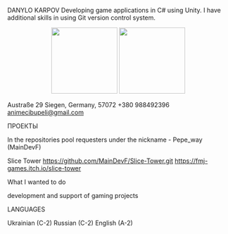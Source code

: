 DANYLO KARPOV
Developing game applications in C# using Unity. I have additional skills in using Git version control system.

<p align='center'>
   <a href="https://github-readme-stats.vercel.app/api?username=MainDevF&show_icons=true&count_private=true">
       <img height=150 src="https://github-readme-stats.vercel.app/api?username=MainDevF&show_icons=true&count_private=true"/></a>
   <a href="https://github.com/romankh3/github-readme-stats">
       <img height=150 src="https://github-readme-stats.vercel.app/api/top-langs/?username=MainDevF&layout=compact"/></a>
</p>

Austraße 29
Siegen, Germany, 57072
+380 988492396
animecibupeli@gmail.com

ПРОЕКТЫ

In the repositories pool requesters under the nickname  - Pepe_way (MainDevF)

Slice Tower
https://github.com/MainDevF/Slice-Tower.git
https://fmj-games.itch.io/slice-tower



What I wanted to do

development and support of gaming projects 



LANGUAGES

Ukrainian (C-2)
Russian (C-2)
English (A-2)


